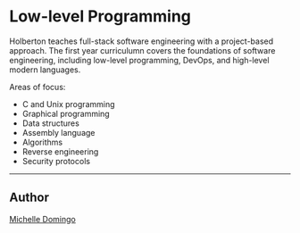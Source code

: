 # Low-level Programming
Holberton teaches full-stack software engineering with a project-based approach. The first year curriculumn covers the foundations of software engineering, including low-level programming, DevOps, and high-level modern languages.

Areas of focus:
- C and Unix programming
- Graphical programming
- Data structures
- Assembly language
- Algorithms
- Reverse engineering
- Security protocols

---
## Author
[Michelle Domingo](https://github.com/michedomingo)
